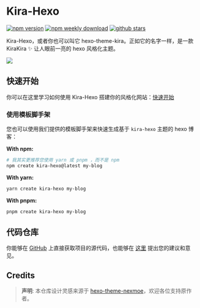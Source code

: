 # Kira-Hexo

[![npm version](https://badgen.net/npm/v/hexo-theme-kira)](https://www.npmjs.com/package/hexo-theme-kira) [![npm weekly download](https://badgen.net/npm/dw/hexo-theme-kira)](https://www.npmjs.com/package/hexo-theme-kira) [![github stars](https://badgen.net/github/stars/ch1ny/kira-hexo?color=orange)](https://github.com/ch1ny/kira-hexo/stargazers)

Kira-Hexo，或者你也可以叫它 hexo-theme-kira。正如它的名字一样，是一款 KiraKira ✨ 让人眼前一亮的 hexo 风格化主题。

![](https://raw.githubusercontent.com/ch1ny/kira-hexo/master/preview.png)

## 快速开始

你可以在这里学习如何使用 Kira-Hexo 搭建你的风格化网站：[快速开始](https://kira.host/hexo/)

### 使用模板脚手架

您也可以使用我们提供的模板脚手架来快速生成基于 `kira-hexo` 主题的 hexo 博客：

**With npm:**
```bash
# 我其实更推荐您使用 yarn 或 pnpm ，而不是 npm
npm create kira-hexo@latest my-blog
```

**With yarn:**
```bash
yarn create kira-hexo my-blog
```

**With pnpm:**
```bash
pnpm create kira-hexo my-blog
```

## 代码仓库

你能够在 [GitHub](https://github.com/ch1ny/kira-hexo) 上直接获取项目的源代码，也能够在 [这里](https://github.com/ch1ny/kira-hexo/issues) 提出您的建议和意见。

## Credits

> **声明**: 本仓库设计灵感来源于 [hexo-theme-nexmoe](https://github.com/theme-nexmoe/hexo-theme-nexmoe)，欢迎各位支持原作者。
